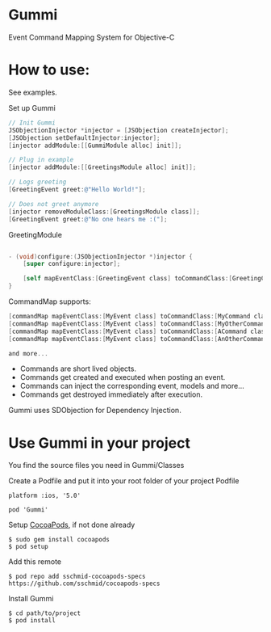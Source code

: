 Gummi
====
Event Command Mapping System for Objective-C

How to use:
====
See examples.


Set up Gummi
```objective-c
// Init Gummi
JSObjectionInjector *injector = [JSObjection createInjector];
[JSObjection setDefaultInjector:injector];
[injector addModule:[[GummiModule alloc] init]];

// Plug in example
[injector addModule:[[GreetingsModule alloc] init]];

// Logs greeting
[GreetingEvent greet:@"Hello World!"];

// Does not greet anymore
[injector removeModuleClass:[GreetingsModule class]];
[GreetingEvent greet:@"No one hears me :("];
```

GreetingModule
```objective-c

- (void)configure:(JSObjectionInjector *)injector {
    [super configure:injector];

    [self mapEventClass:[GreetingEvent class] toCommandClass:[GreetingCommand class]];
}
```

CommandMap supports:
```objective-c
[commandMap mapEventClass:[MyEvent class] toCommandClass:[MyCommand class]];
[commandMap mapEventClass:[MyEvent class] toCommandClass:[MyOtherCommand class] removeMappingAfterExecution:YES];
[commandMap mapEventClass:[MyEvent class] toCommandClass:[ACommand class] priority: 5];
[commandMap mapEventClass:[MyEvent class] toCommandClass:[AnOtherCommand class] priority: 10 removeMappingAfterExecution:NO];

and more...
```

* Commands are short lived objects.
* Commands get created and executed when posting an event.
* Commands can inject the corresponding event, models and more...
* Commands get destroyed immediately after execution.

Gummi uses SDObjection for Dependency Injection.


Use Gummi in your project
===============================

You find the source files you need in Gummi/Classes

Create a Podfile and put it into your root folder of your project
Podfile
```
platform :ios, '5.0'

pod 'Gummi'
```

Setup [CocoaPods], if not done already

```
$ sudo gem install cocoapods
$ pod setup
```

Add this remote
```
$ pod repo add sschmid-cocoapods-specs https://github.com/sschmid/cocoapods-specs
```

Install Gummi
```
$ cd path/to/project
$ pod install
```

[cocoapods]: http://cocoapods.org/
[SDObjection]: https://github.com/sschmid/SDObjection
